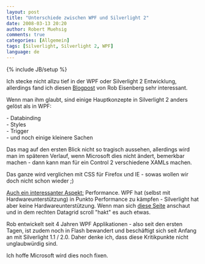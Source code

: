 ```yaml
---
layout: post
title: "Unterschiede zwischen WPF und Silverlight 2"
date: 2008-03-13 20:20
author: Robert Muehsig
comments: true
categories: [Allgemein]
tags: [Silverlight, Silverlight 2, WPF]
language: de
---
```

{% include JB/setup %}
<p>Ich stecke nicht allzu tief in der WPF oder Silverlight 2 Entwicklung, allerdings fand ich diesen <a href="http://devlicio.us/blogs/rob_eisenberg/archive/2008/03/13/there-s-some-darkness-in-your-silver-light.aspx">Blogpost</a> von Rob Eisenberg sehr interessant.</p>  <p>Wenn man ihm glaubt, sind einige Hauptkonzepte in Silverlight 2 anders gel&#246;st als in WPF:</p>  <p>- Databinding   <br />- Styles    <br />- Trigger    <br />- und noch einige kleinere Sachen</p>  <p>Das mag auf den ersten Blick nicht so tragisch aussehen, allerdings wird man im sp&#228;teren Verlauf, wenn Microsoft dies nicht &#228;ndert, bemerkbar machen - dann kann man f&#252;r ein Control 2 verschiedene XAMLs machen.</p>  <p>Das ganze wird verglichen mit CSS f&#252;r Firefox und IE - sowas wollen wir doch nicht schon wieder ;)</p>  <p><u>Auch ein interessanter Aspekt:</u> Performance. WPF hat (selbst mit Hardwareunterst&#252;tzung) in Punkto Performance zu k&#228;mpfen - Silverlight hat aber keine Hardwareunterst&#252;tzung. Wenn man sich <a href="http://www.corrina_b.members.winisp.net/skins/red/Testpage.html">diese Seite</a> anschaut und in dem rechten Datagrid scroll &quot;hakt&quot; es auch etwas.</p>  <p>Rob entwickelt seit 4 Jahren WPF Applikationen - also seit den ersten Tagen, ist zudem noch in Flash bewandert und besch&#228;ftigt sich seit Anfang an mit Silverlight 1.1 / 2.0. Daher denke ich, dass diese Kritikpunkte nicht unglaubw&#252;rdig sind.</p>  <p>Ich hoffe Microsoft wird dies noch fixen.</p>
